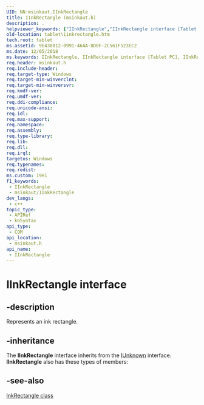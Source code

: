 ```yaml
---
UID: NN:msinkaut.IInkRectangle
title: IInkRectangle (msinkaut.h)
description: .
helpviewer_keywords: ["IInkRectangle","IInkRectangle interface [Tablet PC]","IInkRectangle interface [Tablet PC]","described","msinkaut/IInkRectangle","tablet.iinkrectangle"]
old-location: tablet\iinkrectangle.htm
tech.root: tablet
ms.assetid: 9E438012-0991-46AA-8D0F-2C561F523EC2
ms.date: 12/05/2018
ms.keywords: IInkRectangle, IInkRectangle interface [Tablet PC], IInkRectangle interface [Tablet PC],described, msinkaut/IInkRectangle, tablet.iinkrectangle
req.header: msinkaut.h
req.include-header: 
req.target-type: Windows
req.target-min-winverclnt: 
req.target-min-winversvr: 
req.kmdf-ver: 
req.umdf-ver: 
req.ddi-compliance: 
req.unicode-ansi: 
req.idl: 
req.max-support: 
req.namespace: 
req.assembly: 
req.type-library: 
req.lib: 
req.dll: 
req.irql: 
targetos: Windows
req.typenames: 
req.redist: 
ms.custom: 19H1
f1_keywords:
 - IInkRectangle
 - msinkaut/IInkRectangle
dev_langs:
 - c++
topic_type:
 - APIRef
 - kbSyntax
api_type:
 - COM
api_location:
 - msinkaut.h
api_name:
 - IInkRectangle
---
```


# IInkRectangle interface


## -description

Represents an ink rectangle.

## -inheritance

The <b>IInkRectangle</b> interface inherits from the <a href="/windows/desktop/api/unknwn/nn-unknwn-iunknown">IUnknown</a> interface. <b>IInkRectangle</b> also has these types of members:

## -see-also

[InkRectangle class](/windows/win32/tablet/inkrectangle-class)
